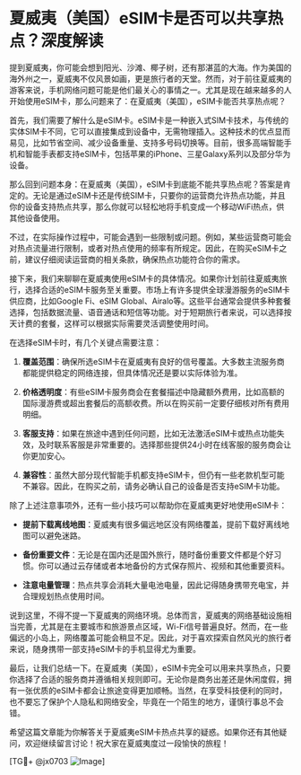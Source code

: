 # 夏威夷（美国）eSIM卡是否可以共享热点？深度解读

提到夏威夷，你可能会想到阳光、沙滩、椰子树，还有那湛蓝的大海。作为美国的海外州之一，夏威夷不仅风景如画，更是旅行者的天堂。然而，对于前往夏威夷的游客来说，手机网络问题可能是他们最关心的事情之一。尤其是现在越来越多的人开始使用eSIM卡，那么问题来了：在夏威夷（美国），eSIM卡能否共享热点呢？

首先，我们需要了解什么是eSIM卡。eSIM卡是一种嵌入式SIM卡技术，与传统的实体SIM卡不同，它可以直接集成到设备中，无需物理插入。这种技术的优点显而易见，比如节省空间、减少设备重量、支持多号码切换等。目前，很多高端智能手机和智能手表都支持eSIM卡，包括苹果的iPhone、三星Galaxy系列以及部分华为设备。

那么回到问题本身：在夏威夷（美国），eSIM卡到底能不能共享热点呢？答案是肯定的。无论是通过eSIM卡还是传统SIM卡，只要你的运营商允许热点功能，并且你的设备支持热点共享，那么你就可以轻松地将手机变成一个移动WiFi热点，供其他设备使用。

不过，在实际操作过程中，可能会遇到一些限制或问题。例如，某些运营商可能会对热点流量进行限制，或者对热点使用的频率有所规定。因此，在购买eSIM卡之前，建议仔细阅读运营商的相关条款，确保热点功能符合你的需求。

接下来，我们来聊聊在夏威夷使用eSIM卡的具体情况。如果你计划前往夏威夷旅行，选择合适的eSIM卡服务至关重要。市场上有许多提供全球漫游服务的eSIM卡供应商，比如Google Fi、eSIM Global、Airalo等。这些平台通常会提供多种套餐选择，包括数据流量、语音通话和短信等功能。对于短期旅行者来说，可以选择按天计费的套餐，这样可以根据实际需要灵活调整使用时间。

在选择eSIM卡时，有几个关键点需要注意：

1. **覆盖范围**：确保所选eSIM卡在夏威夷有良好的信号覆盖。大多数主流服务商都能提供稳定的网络连接，但具体情况还是要以实际体验为准。
   
2. **价格透明度**：有些eSIM卡服务商会在套餐描述中隐藏额外费用，比如高额的国际漫游费或超出套餐后的高额收费。所以在购买前一定要仔细核对所有费用明细。

3. **客服支持**：如果在旅途中遇到任何问题，比如无法激活eSIM卡或热点功能失效，及时联系客服是非常重要的。选择那些提供24小时在线客服的服务商会让你更加安心。

4. **兼容性**：虽然大部分现代智能手机都支持eSIM卡，但仍有一些老款机型可能不兼容。因此，在购买之前，请务必确认自己的设备是否支持eSIM卡功能。

除了上述注意事项外，还有一些小技巧可以帮助你在夏威夷更好地使用eSIM卡：

- **提前下载离线地图**：夏威夷有很多偏远地区没有网络覆盖，提前下载好离线地图可以避免迷路。
  
- **备份重要文件**：无论是在国内还是国外旅行，随时备份重要文件都是个好习惯。你可以通过云存储或者本地备份的方式保存照片、视频和其他重要资料。

- **注意电量管理**：热点共享会消耗大量电池电量，因此记得随身携带充电宝，并合理规划热点使用时间。

说到这里，不得不提一下夏威夷的网络环境。总体而言，夏威夷的网络基础设施相当完善，尤其是在主要城市和旅游景点区域，Wi-Fi信号普遍良好。然而，在一些偏远的小岛上，网络覆盖可能会稍显不足。因此，对于喜欢探索自然风光的旅行者来说，随身携带一部支持eSIM卡的手机显得尤为重要。

最后，让我们总结一下。在夏威夷（美国），eSIM卡完全可以用来共享热点，只要你选择了合适的服务商并遵循相关规则即可。无论你是商务出差还是休闲度假，拥有一张优质的eSIM卡都会让旅途变得更加顺畅。当然，在享受科技便利的同时，也不要忘了保护个人隐私和网络安全，毕竟在一个陌生的地方，谨慎行事总不会错。

希望这篇文章能为你解答关于夏威夷eSIM卡热点共享的疑惑。如果你还有其他疑问，欢迎继续留言讨论！祝大家在夏威夷度过一段愉快的旅程！

[TG💪+ @jx0703 ![Image](https://github.com/user-attachments/assets/dbca1d08-cadb-493c-b0ec-ad6f7a83f270)]